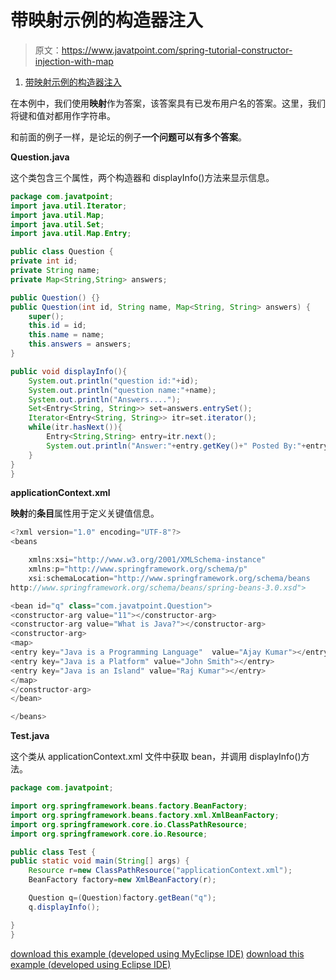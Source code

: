 # 带映射示例的构造器注入

> 原文：<https://www.javatpoint.com/spring-tutorial-constructor-injection-with-map>

1.  [带映射示例的构造器注入](#)

在本例中，我们使用**映射**作为答案，该答案具有已发布用户名的答案。这里，我们将键和值对都用作字符串。

和前面的例子一样，是论坛的例子**一个问题可以有多个答案**。

**Question.java**

这个类包含三个属性，两个构造器和 displayInfo()方法来显示信息。

```java
package com.javatpoint;
import java.util.Iterator;
import java.util.Map;
import java.util.Set;
import java.util.Map.Entry;

public class Question {
private int id;
private String name;
private Map<String,String> answers;

public Question() {}
public Question(int id, String name, Map<String, String> answers) {
	super();
	this.id = id;
	this.name = name;
	this.answers = answers;
}

public void displayInfo(){
	System.out.println("question id:"+id);
	System.out.println("question name:"+name);
	System.out.println("Answers....");
	Set<Entry<String, String>> set=answers.entrySet();
	Iterator<Entry<String, String>> itr=set.iterator();
	while(itr.hasNext()){
		Entry<String,String> entry=itr.next();
		System.out.println("Answer:"+entry.getKey()+" Posted By:"+entry.getValue());
	}
}
}

```

**applicationContext.xml**

**映射**的**条目**属性用于定义关键值信息。

```java
<?xml version="1.0" encoding="UTF-8"?>
<beans

	xmlns:xsi="http://www.w3.org/2001/XMLSchema-instance"
	xmlns:p="http://www.springframework.org/schema/p"
	xsi:schemaLocation="http://www.springframework.org/schema/beans 
http://www.springframework.org/schema/beans/spring-beans-3.0.xsd">

<bean id="q" class="com.javatpoint.Question">
<constructor-arg value="11"></constructor-arg>
<constructor-arg value="What is Java?"></constructor-arg>
<constructor-arg>
<map>
<entry key="Java is a Programming Language"  value="Ajay Kumar"></entry>
<entry key="Java is a Platform" value="John Smith"></entry>
<entry key="Java is an Island" value="Raj Kumar"></entry>
</map>
</constructor-arg>
</bean>

</beans>

```

**Test.java**

这个类从 applicationContext.xml 文件中获取 bean，并调用 displayInfo()方法。

```java
package com.javatpoint;

import org.springframework.beans.factory.BeanFactory;
import org.springframework.beans.factory.xml.XmlBeanFactory;
import org.springframework.core.io.ClassPathResource;
import org.springframework.core.io.Resource;

public class Test {
public static void main(String[] args) {
	Resource r=new ClassPathResource("applicationContext.xml");
	BeanFactory factory=new XmlBeanFactory(r);

	Question q=(Question)factory.getBean("q");
	q.displayInfo();

}
}

```

[download this example (developed using MyEclipse IDE)](https://static.javatpoint.com/src/sp/ci5.zip)
[download this example (developed using Eclipse IDE)](https://static.javatpoint.com/src/sp/eclipse/ci5.zip)